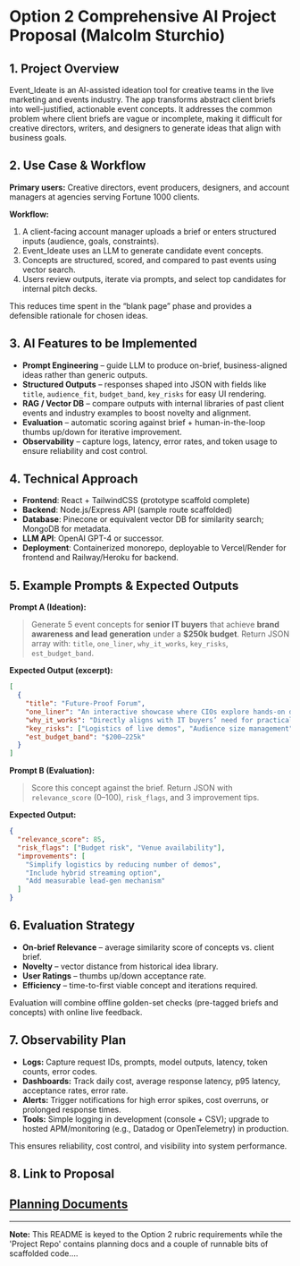 # Option 2 Comprehensive AI Project Proposal (Malcolm Sturchio)

## 1. Project Overview

Event_Ideate is an AI-assisted ideation tool for creative teams in the live marketing and events industry. The app transforms abstract client briefs into well-justified, actionable event concepts. It addresses the common problem where client briefs are vague or incomplete, making it difficult for creative directors, writers, and designers to generate ideas that align with business goals.

## 2. Use Case & Workflow

**Primary users:** Creative directors, event producers, designers, and account managers at agencies serving Fortune 1000 clients.

**Workflow:**

1. A client-facing account manager uploads a brief or enters structured inputs (audience, goals, constraints).
2. Event_Ideate uses an LLM to generate candidate event concepts.
3. Concepts are structured, scored, and compared to past events using vector search.
4. Users review outputs, iterate via prompts, and select top candidates for internal pitch decks.

This reduces time spent in the “blank page” phase and provides a defensible rationale for chosen ideas.

## 3. AI Features to be Implemented

- **Prompt Engineering** – guide LLM to produce on-brief, business-aligned ideas rather than generic outputs.
- **Structured Outputs** – responses shaped into JSON with fields like `title`, `audience_fit`, `budget_band`, `key_risks` for easy UI rendering.
- **RAG / Vector DB** – compare outputs with internal libraries of past client events and industry examples to boost novelty and alignment.
- **Evaluation** – automatic scoring against brief + human-in-the-loop thumbs up/down for iterative improvement.
- **Observability** – capture logs, latency, error rates, and token usage to ensure reliability and cost control.

## 4. Technical Approach

- **Frontend**: React + TailwindCSS (prototype scaffold complete)
- **Backend**: Node.js/Express API (sample route scaffolded)
- **Database**: Pinecone or equivalent vector DB for similarity search; MongoDB for metadata.
- **LLM API**: OpenAI GPT-4 or successor.
- **Deployment**: Containerized monorepo, deployable to Vercel/Render for frontend and Railway/Heroku for backend.

## 5. Example Prompts & Expected Outputs

**Prompt A (Ideation):**

> Generate 5 event concepts for **senior IT buyers** that achieve **brand awareness and lead generation** under a **$250k budget**. Return JSON array with: `title`, `one_liner`, `why_it_works`, `key_risks`, `est_budget_band`.

**Expected Output (excerpt):**

```json
[
  {
    "title": "Future-Proof Forum",
    "one_liner": "An interactive showcase where CIOs explore hands-on demos of next-gen solutions.",
    "why_it_works": "Directly aligns with IT buyers’ need for practical evaluation and creates strong brand association.",
    "key_risks": ["Logistics of live demos", "Audience size management"],
    "est_budget_band": "$200–225k"
  }
]
```

**Prompt B (Evaluation):**

> Score this concept against the brief. Return JSON with `relevance_score` (0–100), `risk_flags`, and 3 improvement tips.

**Expected Output:**

```json
{
  "relevance_score": 85,
  "risk_flags": ["Budget risk", "Venue availability"],
  "improvements": [
    "Simplify logistics by reducing number of demos",
    "Include hybrid streaming option",
    "Add measurable lead-gen mechanism"
  ]
}
```

## 6. Evaluation Strategy

- **On-brief Relevance** – average similarity score of concepts vs. client brief.
- **Novelty** – vector distance from historical idea library.
- **User Ratings** – thumbs up/down acceptance rate.
- **Efficiency** – time-to-first viable concept and iterations required.

Evaluation will combine offline golden-set checks (pre-tagged briefs and concepts) with online live feedback.

## 7. Observability Plan

- **Logs:** Capture request IDs, prompts, model outputs, latency, token counts, error codes.
- **Dashboards:** Track daily cost, average response latency, p95 latency, acceptance rates, error rate.
- **Alerts:** Trigger notifications for high error spikes, cost overruns, or prolonged response times.
- **Tools:** Simple logging in development (console + CSV); upgrade to hosted APM/monitoring (e.g., Datadog or OpenTelemetry) in production.

This ensures reliability, cost control, and visibility into system performance.

## 8. Link to Proposal

## [Planning Documents](https://github.com/sturchio/Section_AI_MMBA_Project__August_2025/tree/main/Project%20Repo/planning)


---

**Note:** This README is keyed to the Option 2 rubric requirements while the 'Project Repo' contains planning docs and a couple of runnable bits of scaffolded code....
